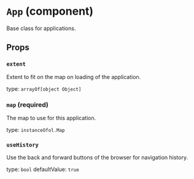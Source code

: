 `App` (component)
=================

Base class for applications.

Props
-----

### `extent`

Extent to fit on the map on loading of the application.

type: `arrayOf[object Object]`


### `map` (required)

The map to use for this application.

type: `instanceOfol.Map`


### `useHistory`

Use the back and forward buttons of the browser for navigation history.

type: `bool`
defaultValue: `true`

